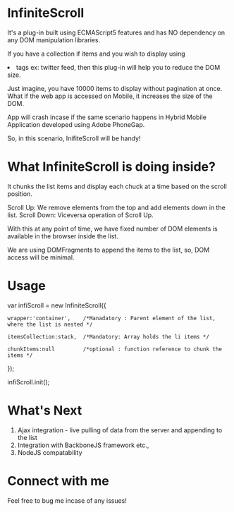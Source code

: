 InfiniteScroll
================
It's a plug-in built using ECMAScript5 features and has NO dependency on any DOM manipulation libraries.

If you have a collection if items and you wish to display using <li> tags ex: twitter feed, then this plug-in will help you to reduce the DOM size.

Just imagine, you have 10000 items to display without pagination at once. What if the web app is accessed on Mobile, it increases the size of the DOM.

App will crash incase if the same scenario happens in Hybrid Mobile Application developed using Adobe PhoneGap.

So, in this scenario, InifiteScroll will be handy!

What InfiniteScroll is doing inside?
=============================
It chunks the list items and display each chuck at a time based on the scroll position.

Scroll Up: We remove elements from the top and add elements down in the list.
Scroll Down: Viceversa operation of Scroll Up.

With this at any point of time, we have fixed number of DOM elements is available in the browser inside the list.

We are using DOMFragments to append the items to the list, so, DOM access will be minimal.


Usage
===============

var infiScroll = new InfiniteScroll({

    wrapper:'container',    /*Manadatory : Parent element of the list, where the list is nested */
    
    itemsCollection:stack,  /*Mandatory: Array holds the li items */
    
    chunkItems:null         /*optional : function reference to chunk the items */
    
});


infiScroll.init();


What's Next
================
1. Ajax integration - live pulling of data from the server and appending to the list
2. Integration with BackboneJS framework etc.,
3. NodeJS compatability

Connect with me
=================
Feel free to bug me incase of any issues!


